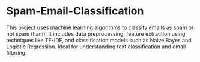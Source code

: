# Spam-Email-Classification
This project uses machine learning algorithms to classify emails as spam or not spam (ham). It includes data preprocessing, feature extraction using techniques like TF-IDF, and classification models such as Naive Bayes and Logistic Regression. Ideal for understanding text classification and email filtering.
